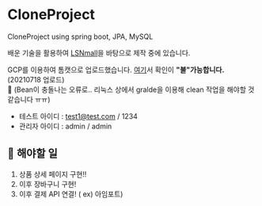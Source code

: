 # CloneProject
CloneProject using spring boot, JPA, MySQL

배운 기술을 활용하여 [LSNmall](https://www.lsnmall.com/)을 바탕으로 제작 중에 있습니다.

GCP를 이용하여 톰캣으로 업로드했습니다. [여기](http://34.64.152.230)서 확인이 **"불"가능합니다.** (20210718 업로드)  
🚧 (Bean이 충돌나는 오류로.. 리눅스 상에서 gralde을 이용해 clean 작업을 해야할 것 같습니다 ㅠㅠ)
- 테스트 아이디 : test1@test.com / 1234
- 관리자 아이디 : admin / admin

## 🚧 해야할 일
1. 상품 상세 페이지 구현!! 
2. 이후 장바구니 구현!
3. 이후 결제 API 연결! ( ex) 아임포트)
